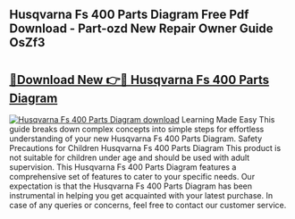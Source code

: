 ## Husqvarna Fs 400 Parts Diagram Free Pdf Download - Part-ozd New Repair Owner Guide OsZf3

# <h2><a href="http://dfmv9fg.blite.top/?on=Husqvarna+Fs+400+Parts+Diagram">🔗Download New 👉🔴 Husqvarna Fs 400 Parts Diagram</a></h2>

[![Husqvarna Fs 400 Parts Diagram download](https://i.imgur.com/lujVjoI.png)](http://dfmv9fg.blite.top/?on=Husqvarna+Fs+400+Parts+Diagram)
Learning Made Easy This guide breaks down complex concepts into simple steps for effortless understanding of your new Husqvarna Fs 400 Parts Diagram. Safety Precautions for Children Husqvarna Fs 400 Parts Diagram This product is not suitable for children under age and should be used with adult supervision. This Husqvarna Fs 400 Parts Diagram features a comprehensive set of features to cater to your specific needs. Our expectation is that the Husqvarna Fs 400 Parts Diagram has been instrumental in helping you get acquainted with your latest purchase. In case of any queries or concerns, feel free to contact our customer service.
